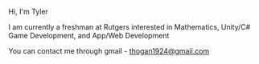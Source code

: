 Hi, I'm Tyler

I am currently a freshman at Rutgers interested in Mathematics, Unity/C# Game Development, and App/Web Development

You can contact me through gmail - thogan1924@gmail.com

